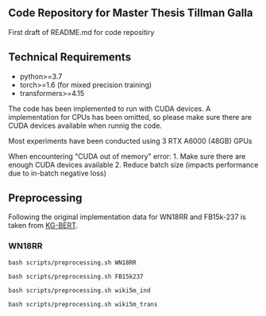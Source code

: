 ## Code Repository for Master Thesis Tillman Galla

First draft of README.md for code repositiry


## Technical Requirements
* python>=3.7
* torch>=1.6 (for mixed precision training)
* transformers>=4.15

The code has been implemented to run with CUDA devices. A implementation for CPUs has been omitted, so please make sure there are 
CUDA devices available when runnig the code.

Most experiments have been conducted using 3 RTX A6000 (48GB) GPUs

When encountering "CUDA out of memory" error:
    1. Make sure there are enough CUDA devices available
    2. Reduce batch size (impacts performance due to in-batch negative loss)

## Preprocessing

Following the original implementation data for WN18RR and FB15k-237 is taken from [KG-BERT](https://github.com/yao8839836/kg-bert).

### WN18RR

```
bash scripts/preprocessing.sh WN18RR
```

```
bash scripts/preprocessing.sh FB15k237
```

```
bash scripts/preprocessing.sh wiki5m_ind
```

```
bash scripts/preprocessing.sh wiki5m_trans
```
